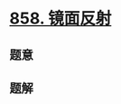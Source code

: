 #  [858. 镜面反射](https://leetcode.cn/problems/mirror-reflection/)

## 题意



## 题解



```c++

```



```python3

```

